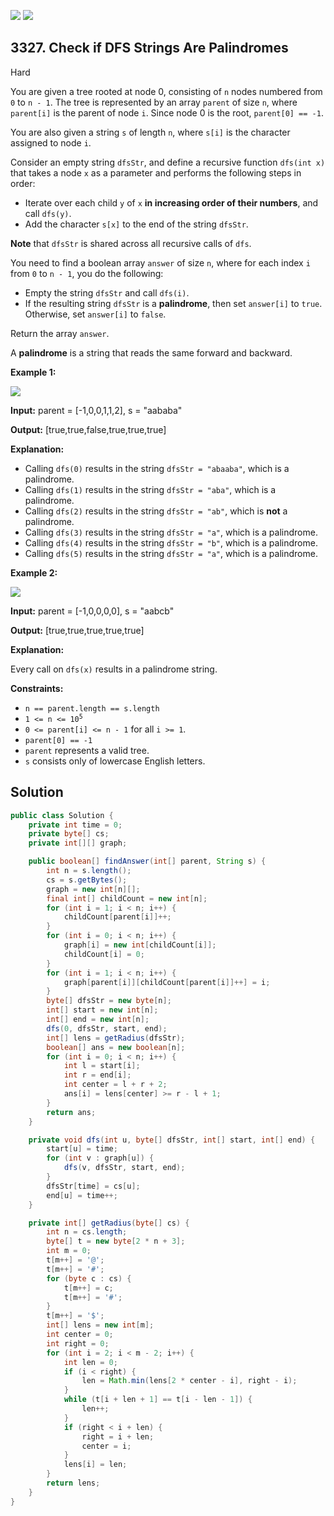 [![](https://img.shields.io/github/stars/javadev/LeetCode-in-Java?label=Stars&style=flat-square)](https://github.com/javadev/LeetCode-in-Java)
[![](https://img.shields.io/github/forks/javadev/LeetCode-in-Java?label=Fork%20me%20on%20GitHub%20&style=flat-square)](https://github.com/javadev/LeetCode-in-Java/fork)

## 3327\. Check if DFS Strings Are Palindromes

Hard

You are given a tree rooted at node 0, consisting of `n` nodes numbered from `0` to `n - 1`. The tree is represented by an array `parent` of size `n`, where `parent[i]` is the parent of node `i`. Since node 0 is the root, `parent[0] == -1`.

You are also given a string `s` of length `n`, where `s[i]` is the character assigned to node `i`.

Consider an empty string `dfsStr`, and define a recursive function `dfs(int x)` that takes a node `x` as a parameter and performs the following steps in order:

*   Iterate over each child `y` of `x` **in increasing order of their numbers**, and call `dfs(y)`.
*   Add the character `s[x]` to the end of the string `dfsStr`.

**Note** that `dfsStr` is shared across all recursive calls of `dfs`.

You need to find a boolean array `answer` of size `n`, where for each index `i` from `0` to `n - 1`, you do the following:

*   Empty the string `dfsStr` and call `dfs(i)`.
*   If the resulting string `dfsStr` is a **palindrome**, then set `answer[i]` to `true`. Otherwise, set `answer[i]` to `false`.

Return the array `answer`.

A **palindrome** is a string that reads the same forward and backward.

**Example 1:**

![](https://assets.leetcode.com/uploads/2024/09/01/tree1drawio.png)

**Input:** parent = [-1,0,0,1,1,2], s = "aababa"

**Output:** [true,true,false,true,true,true]

**Explanation:**

*   Calling `dfs(0)` results in the string `dfsStr = "abaaba"`, which is a palindrome.
*   Calling `dfs(1)` results in the string `dfsStr = "aba"`, which is a palindrome.
*   Calling `dfs(2)` results in the string `dfsStr = "ab"`, which is **not** a palindrome.
*   Calling `dfs(3)` results in the string `dfsStr = "a"`, which is a palindrome.
*   Calling `dfs(4)` results in the string `dfsStr = "b"`, which is a palindrome.
*   Calling `dfs(5)` results in the string `dfsStr = "a"`, which is a palindrome.

**Example 2:**

![](https://assets.leetcode.com/uploads/2024/09/01/tree2drawio-1.png)

**Input:** parent = [-1,0,0,0,0], s = "aabcb"

**Output:** [true,true,true,true,true]

**Explanation:**

Every call on `dfs(x)` results in a palindrome string.

**Constraints:**

*   `n == parent.length == s.length`
*   <code>1 <= n <= 10<sup>5</sup></code>
*   `0 <= parent[i] <= n - 1` for all `i >= 1`.
*   `parent[0] == -1`
*   `parent` represents a valid tree.
*   `s` consists only of lowercase English letters.

## Solution

```java
public class Solution {
    private int time = 0;
    private byte[] cs;
    private int[][] graph;

    public boolean[] findAnswer(int[] parent, String s) {
        int n = s.length();
        cs = s.getBytes();
        graph = new int[n][];
        final int[] childCount = new int[n];
        for (int i = 1; i < n; i++) {
            childCount[parent[i]]++;
        }
        for (int i = 0; i < n; i++) {
            graph[i] = new int[childCount[i]];
            childCount[i] = 0;
        }
        for (int i = 1; i < n; i++) {
            graph[parent[i]][childCount[parent[i]]++] = i;
        }
        byte[] dfsStr = new byte[n];
        int[] start = new int[n];
        int[] end = new int[n];
        dfs(0, dfsStr, start, end);
        int[] lens = getRadius(dfsStr);
        boolean[] ans = new boolean[n];
        for (int i = 0; i < n; i++) {
            int l = start[i];
            int r = end[i];
            int center = l + r + 2;
            ans[i] = lens[center] >= r - l + 1;
        }
        return ans;
    }

    private void dfs(int u, byte[] dfsStr, int[] start, int[] end) {
        start[u] = time;
        for (int v : graph[u]) {
            dfs(v, dfsStr, start, end);
        }
        dfsStr[time] = cs[u];
        end[u] = time++;
    }

    private int[] getRadius(byte[] cs) {
        int n = cs.length;
        byte[] t = new byte[2 * n + 3];
        int m = 0;
        t[m++] = '@';
        t[m++] = '#';
        for (byte c : cs) {
            t[m++] = c;
            t[m++] = '#';
        }
        t[m++] = '$';
        int[] lens = new int[m];
        int center = 0;
        int right = 0;
        for (int i = 2; i < m - 2; i++) {
            int len = 0;
            if (i < right) {
                len = Math.min(lens[2 * center - i], right - i);
            }
            while (t[i + len + 1] == t[i - len - 1]) {
                len++;
            }
            if (right < i + len) {
                right = i + len;
                center = i;
            }
            lens[i] = len;
        }
        return lens;
    }
}
```